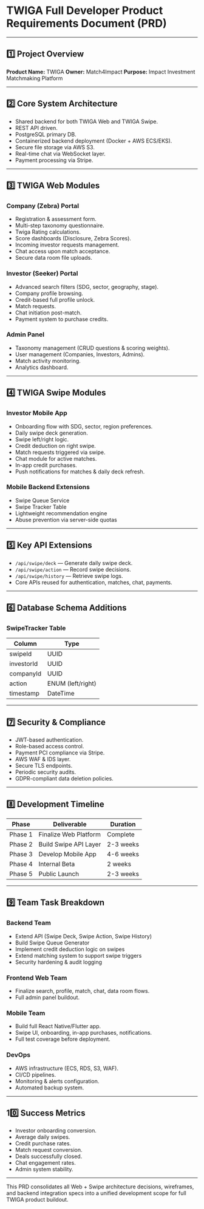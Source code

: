 # TWIGA Full Developer Product Requirements Document (PRD)

---

## 1️⃣ Project Overview

**Product Name:** TWIGA
**Owner:** Match4Impact
**Purpose:** Impact Investment Matchmaking Platform

---

## 2️⃣ Core System Architecture

- Shared backend for both TWIGA Web and TWIGA Swipe.
- REST API driven.
- PostgreSQL primary DB.
- Containerized backend deployment (Docker + AWS ECS/EKS).
- Secure file storage via AWS S3.
- Real-time chat via WebSocket layer.
- Payment processing via Stripe.

---

## 3️⃣ TWIGA Web Modules

### Company (Zebra) Portal

- Registration & assessment form.
- Multi-step taxonomy questionnaire.
- Twiga Rating calculations.
- Score dashboards (Disclosure, Zebra Scores).
- Incoming investor requests management.
- Chat access upon match acceptance.
- Secure data room file uploads.

### Investor (Seeker) Portal

- Advanced search filters (SDG, sector, geography, stage).
- Company profile browsing.
- Credit-based full profile unlock.
- Match requests.
- Chat initiation post-match.
- Payment system to purchase credits.

### Admin Panel

- Taxonomy management (CRUD questions & scoring weights).
- User management (Companies, Investors, Admins).
- Match activity monitoring.
- Analytics dashboard.

---

## 4️⃣ TWIGA Swipe Modules

### Investor Mobile App

- Onboarding flow with SDG, sector, region preferences.
- Daily swipe deck generation.
- Swipe left/right logic.
- Credit deduction on right swipe.
- Match requests triggered via swipe.
- Chat module for active matches.
- In-app credit purchases.
- Push notifications for matches & daily deck refresh.

### Mobile Backend Extensions

- Swipe Queue Service
- Swipe Tracker Table
- Lightweight recommendation engine
- Abuse prevention via server-side quotas

---

## 5️⃣ Key API Extensions

- `/api/swipe/deck` — Generate daily swipe deck.
- `/api/swipe/action` — Record swipe decisions.
- `/api/swipe/history` — Retrieve swipe logs.
- Core APIs reused for authentication, matches, chat, payments.

---

## 6️⃣ Database Schema Additions

### SwipeTracker Table

| Column | Type |
|--------|------|
| swipeId | UUID |
| investorId | UUID |
| companyId | UUID |
| action | ENUM (left/right) |
| timestamp | DateTime |

---

## 7️⃣ Security & Compliance

- JWT-based authentication.
- Role-based access control.
- Payment PCI compliance via Stripe.
- AWS WAF & IDS layer.
- Secure TLS endpoints.
- Periodic security audits.
- GDPR-compliant data deletion policies.

---

## 8️⃣ Development Timeline

| Phase | Deliverable | Duration |
|-------|-------------|----------|
| Phase 1 | Finalize Web Platform | Complete |
| Phase 2 | Build Swipe API Layer | 2-3 weeks |
| Phase 3 | Develop Mobile App | 4-6 weeks |
| Phase 4 | Internal Beta | 2 weeks |
| Phase 5 | Public Launch | 2-3 weeks |

---

## 9️⃣ Team Task Breakdown

### Backend Team

- Extend API (Swipe Deck, Swipe Action, Swipe History)
- Build Swipe Queue Generator
- Implement credit deduction logic on swipes
- Extend matching system to support swipe triggers
- Security hardening & audit logging

### Frontend Web Team

- Finalize search, profile, match, chat, data room flows.
- Full admin panel buildout.

### Mobile Team

- Build full React Native/Flutter app.
- Swipe UI, onboarding, in-app purchases, notifications.
- Full test coverage before deployment.

### DevOps

- AWS infrastructure (ECS, RDS, S3, WAF).
- CI/CD pipelines.
- Monitoring & alerts configuration.
- Automated backup system.

---

## 10️⃣ Success Metrics

- Investor onboarding conversion.
- Average daily swipes.
- Credit purchase rates.
- Match request conversion.
- Deals successfully closed.
- Chat engagement rates.
- Admin system stability.

---

This PRD consolidates all Web + Swipe architecture decisions, wireframes, and backend integration specs into a unified development scope for full TWIGA product buildout.
